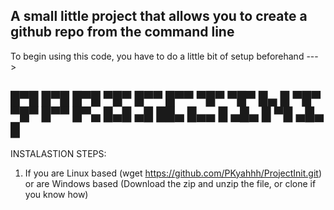 A small little project that allows you to create a github repo from the command line
----------------------------------------------------
To begin using this code, you have to do a little bit of setup beforehand --->

█▀█ █▀█ █▀█ ▀█▀ █▀▀ █▀▀ ▀█▀ ▀█▀ █▄ █ ▀█▀ ▀█▀ 
█▀▀ █▀▄ █▄█ ▄█  ██▄ █▄▄  █  ▄█▄ █ ▀█ ▄█▄  █  
----------------------------------------------------
INSTALASTION STEPS:
1. If you are Linux based (wget https://github.com/PKyahhh/ProjectInit.git) or are Windows based (Download the zip and unzip the file, or clone if you know how)



